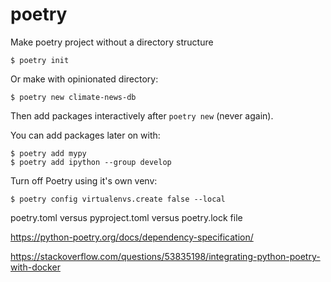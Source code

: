 # poetry

Make poetry project without a directory structure

```
$ poetry init
```

Or make with opinionated directory:
```
$ poetry new climate-news-db
```

Then add packages interactively after `poetry new` (never again).

You can add packages later on with:

```shell-session
$ poetry add mypy
$ poetry add ipython --group develop
```

Turn off Poetry using it's own venv:

```
$ poetry config virtualenvs.create false --local
```

poetry.toml versus pyproject.toml versus poetry.lock file

https://python-poetry.org/docs/dependency-specification/

https://stackoverflow.com/questions/53835198/integrating-python-poetry-with-docker

